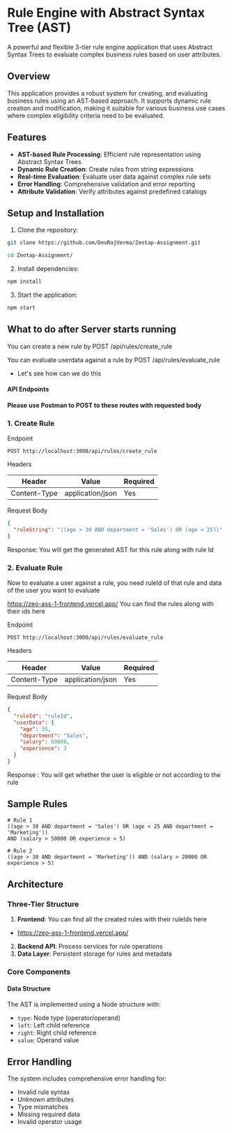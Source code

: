 # Rule Engine with Abstract Syntax Tree (AST)

A powerful and flexible 3-tier rule engine application that uses Abstract Syntax Trees to evaluate complex business rules based on user attributes.

## Overview

This application provides a robust system for creating, and evaluating business rules using an AST-based approach. It supports dynamic rule creation and modification, making it suitable for various business use cases where complex eligibility criteria need to be evaluated.

## Features

- **AST-based Rule Processing**: Efficient rule representation using Abstract Syntax Trees
- **Dynamic Rule Creation**: Create rules from string expressions
- **Real-time Evaluation**: Evaluate user data against complex rule sets
- **Error Handling**: Comprehensive validation and error reporting
- **Attribute Validation**: Verify attributes against predefined catalogs

## Setup and Installation

1. Clone the repository:

```bash
git clone https://github.com/DevRajVerma/Zeotap-Assignment.git
```

```bash
cd Zeotap-Assignment/
```

2. Install dependencies:

```bash
npm install
```

3. Start the application:

```bash
npm start
```

## What to do after Server starts running

You can create a new rule by POST /api/rules/create_rule

You can evaluate userdata against a rule by POST /api/rules/evaluate_rule

- Let's see how can we do this

#### API Endpoints

#### Please use Postman to POST to these routes with requested body

### 1. **Create Rule**

Endpoint

```
POST http://localhost:3000/api/rules/create_rule
```

Headers

| Header       | Value            | Required |
| ------------ | ---------------- | -------- |
| Content-Type | application/json | Yes      |

Request Body

```json
{
  "ruleString": "((age > 30 AND department = 'Sales') OR (age < 25))"
}
```

Response: You will get the generated AST for this rule along with rule Id

### 2. **Evaluate Rule**

Now to evaluate a user against a rule, you need ruleId of that rule and data of the user you want to evaluate

https://zeo-ass-1-frontend.vercel.app/ You can find the rules along with their ids here

Endpoint

```
POST http://localhost:3000/api/rules/evaluate_rule
```

Headers

| Header       | Value            | Required |
| ------------ | ---------------- | -------- |
| Content-Type | application/json | Yes      |

Request Body

```json
{
  "ruleId": "ruleId",
  "userData": {
    "age": 35,
    "department": "Sales",
    "salary": 60000,
    "experience": 3
  }
}
```

Response : You will get whether the user is eligible or not according to the rule

## Sample Rules

```
# Rule 1
((age > 30 AND department = 'Sales') OR (age < 25 AND department = 'Marketing'))
AND (salary > 50000 OR experience > 5)

# Rule 2
((age > 30 AND department = 'Marketing')) AND (salary > 20000 OR experience > 5)
```

## Architecture

### Three-Tier Structure

1. **Frontend**: You can find all the created rules with their ruleIds here

- https://zeo-ass-1-frontend.vercel.app/

2. **Backend API**: Process services for rule operations
3. **Data Layer**: Persistent storage for rules and metadata

### Core Components

#### Data Structure

The AST is implemented using a Node structure with:

- `type`: Node type (operator/operand)
- `left`: Left child reference
- `right`: Right child reference
- `value`: Operand value

## Error Handling

The system includes comprehensive error handling for:

- Invalid rule syntax
- Unknown attributes
- Type mismatches
- Missing required data
- Invalid operator usage
